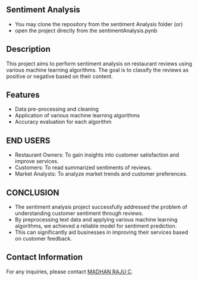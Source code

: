 ## Sentiment Analysis
- You may clone the repository from the sentiment Analysis folder  (or)
- open the project directly from the sentimentAnalysis.pynb

## Description
This project aims to perform sentiment analysis on restaurant reviews using various machine learning algorithms.
The goal is to classify the reviews as positive or negative based on their content.

## Features
- Data pre-processing and cleaning
- Application of various machine learning algorithms
- Accuracy evaluation for each algorithm

## END USERS
 - Restaurant Owners: To gain insights into customer satisfaction and improve services.
 - Customers: To read summarized sentiments of reviews.
 - Market Analysts: To analyze market trends and customer preferences.

## CONCLUSION
 - The sentiment analysis project successfully addressed the problem of 
   understanding customer sentiment through reviews.
 - By preprocessing text data and applying various machine learning algorithms, we 
   achieved a reliable model for sentiment prediction.
 - This can significantly aid businesses in improving their services based on 
   customer feedback.

## Contact Information
For any inquiries, please contact [MADHAN RAJU C](mailto:madhanraju1209@gmail.com).
